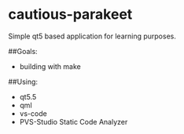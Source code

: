 # cautious-parakeet

Simple qt5 based application for learning purposes.

##Goals:
* building with make

##Using:
* qt5.5
* qml
* vs-code
* PVS-Studio Static Code Analyzer
